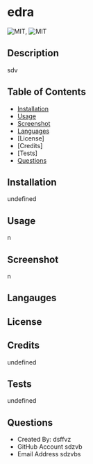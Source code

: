 # edra

![MIT](https://img.shields.io/static/v1.svg?label=License&message=MIT&color=Orange), ![MIT](https://img.shields.io/static/v1.svg?label=License&message=MIT&color=Orange)

## Description
sdv


## Table of Contents

- [Installation](#installation)
- [Usage](#usage)
- [Screenshot](#screenshot)
- [Languages](#languages)
- [License]
- [Credits]
- [Tests]
- [Questions](#questions)

## Installation
undefined


## Usage
n


## Screenshot
n


## Langauges



## License



## Credits
undefined


## Tests
undefined


## Questions

- Created By: dsffvz
- GitHub Account sdzvb
- Email Address sdzvbs

